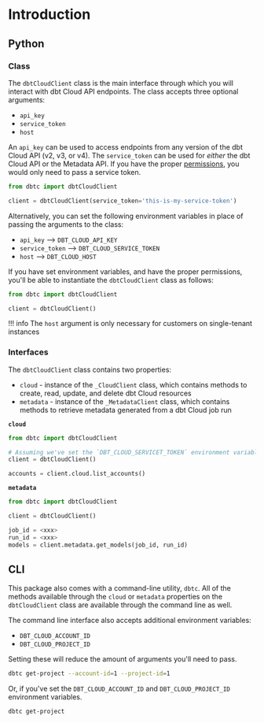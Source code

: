 # Introduction

## Python

### Class

The `dbtCloudClient` class is the main interface through which you will interact with dbt Cloud API endpoints.  The class accepts three optional arguments:

- `api_key`
- `service_token`
- `host`

An `api_key` can be used to access endpoints from any version of the dbt Cloud API (v2, v3, or v4).  The `service_token` can be used for *either* the dbt Cloud API or the Metadata API.  If you have the proper [permissions](https://docs.getdbt.com/docs/dbt-cloud/dbt-cloud-api/service-tokens#permissions-for-service-account-tokens), you would only need to pass a service token.

```python
from dbtc import dbtCloudClient

client = dbtCloudClient(service_token='this-is-my-service-token')
```

Alternatively, you can set the following environment variables in place of passing the arguments to the class:

- `api_key` --> `DBT_CLOUD_API_KEY`
- `service_token` --> `DBT_CLOUD_SERVICE_TOKEN`
- `host` --> `DBT_CLOUD_HOST`

If you have set environment variables, and have the proper permissions, you'll be able to instantiate the `dbtCloudClient` class as follows:

```python
from dbtc import dbtCloudClient

client = dbtCloudClient()
```

!!! info
    The `host` argument is only necessary for customers on single-tenant instances

### Interfaces

The `dbtCloudClient` class contains two properties:

- `cloud` - instance of the `_CloudClient` class, which contains methods to create, read, update, and delete dbt Cloud resources
- `metadata` - instance of the `_MetadataClient` class, which contains methods to retrieve metadata generated from a dbt Cloud job run

**`cloud`**

```python
from dbtc import dbtCloudClient

# Assuming we've set the `DBT_CLOUD_SERVICET_TOKEN` environment variable`
client = dbtCloudClient()

accounts = client.cloud.list_accounts()
```

**`metadata`**

```python
from dbtc import dbtCloudClient

client = dbtCloudClient()

job_id = <xxx>
run_id = <xxx>
models = client.metadata.get_models(job_id, run_id)
```

## CLI

This package also comes with a command-line utility, `dbtc`.  All of the methods available through the `cloud` or `metadata` properties on the `dbtCloudClient` class are available through the command line as well.

The command line interface also accepts additional environment variables:

- `DBT_CLOUD_ACCOUNT_ID`
- `DBT_CLOUD_PROJECT_ID`

Setting these will reduce the amount of arguments you'll need to pass.

```bash
dbtc get-project --account-id=1 --project-id=1
```

Or, if you've set the `DBT_CLOUD_ACCOUNT_ID` and `DBT_CLOUD_PROJECT_ID` environment variables.

```bash
dbtc get-project
```
